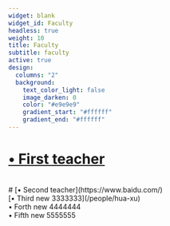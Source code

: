 ```yaml
---
widget: blank
widget_id: Faculty
headless: true
weight: 10
title: Faculty
subtitle: faculty
active: true
design:
  columns: "2"
  background:
    text_color_light: false
    image_darken: 0
    color: "#e9e9e9"
    gradient_start: "#ffffff"
    gradient_end: "#ffffff"
---
```

#  [• First teacher](../author/hua-xu/)
<br/>
#  [• Second teacher](https://www.baidu.com/)
<br/>
  [• Third new 3333333](/people/hua-xu)
  <br/>
  • Forth new 4444444
<br/>
  • Fifth new 5555555
<br/>
